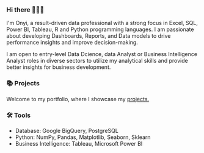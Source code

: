### Hi there 🙋🏻‍♀️
I'm Onyi, a result-driven data professional with a strong focus in Excel, SQL, Power BI, Tableau, R and Python programming languages. I am passionate about developing Dashboards, Reports, and Data models to drive performance insights and improve decision-making.

I am open to entry-level Data Dcience, data Analyst or Business Intelligence Analyst roles in diverse sectors to utilize my analytical skills and provide better insights for business development. 

### 📚 Projects
Welcome to my portfolio, where I showcase my [projects.](https://github.com/OnyxABC/My-Project-Portfolio)


### 🛠️ Tools
- Database: Google BigQuery, PostgreSQL
- Python: NumPy, Pandas, Matplotlib, Seaborn, Sklearn
- Business Intelligence: Tableau, Microsoft Power BI



<!--
**OnyxABC/OnyxABC** is a ✨ _special_ ✨ repository because its `README.md` (this file) appears on your GitHub profile.

Here are some ideas to get you started:

- 🔭 I’m currently working on ...
- 🌱 I’m currently learning ...
- 👯 I’m looking to collaborate on ...
- 🤔 I’m looking for help with ...
- 💬 Ask me about ...
- 📫 How to reach me: ...
- 😄 Pronouns: ...
- ⚡ Fun fact: ...
-->
